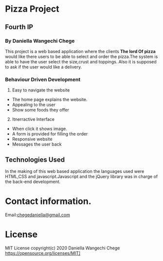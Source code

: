# Pizza Project
## Fourth IP 
### By Daniella Wangechi Chege

This project is a web based application where the clients **The lord Of pizza** would like there users to be able to select and order the pizza.The system is able to have the user select the size,crust and toppings. Also it is supposed to ask if the user would like a delivery.

### Behaviour Driven Development
1. Easy to navigate the website
  - The home page explains the website.
  - Appealing to the user
  - Show some foods they offer
2. Itnerractive Interface
- When click it shows image.
- A form is provided for filling the order
- Responsive website
- Messages the user back
## Technologies Used
In the making of this web based application the languages used were HTML,CSS and javascript.Javascript and the jQuery library was in charge of the back-end development.

# Contact information.
Email:chegedaniella@gmail.com

# License
MIT License
copyright(c) 2020 Daniella Wangechi Chege
https://opensource.org/licenses/MIT]



